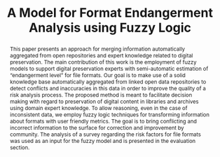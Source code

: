 ---
abstract: 'This paper presents an approach for merging information automatically aggregated
  from open repositories and expert knowledge related to digital preservation. The
  main contribution of this work is the employment of fuzzy models to support digital
  preservation experts with semi-automatic estimation of “endangerment level” for
  file formats. Our goal is to make use of a solid knowledge base automatically aggregated
  from linked open data repositories to detect conflicts and inaccuracies in this
  data in order to improve the quality of a risk analysis process. The proposed method
  is meant to facilitate decision making with regard to preservation of digital content
  in libraries and archives using domain expert knowledge. To allow reasoning, even
  in the case of inconsistent data, we employ fuzzy logic techniques for transforming
  information about formats with user friendly metrics. The goal is to bring conflicting
  and incorrect information to the surface for correction and improvement by community.
  The analysis of a survey regarding the risk factors for file formats was used as
  an input for the fuzzy model and is presented in the evaluation section.


  '
creators:
- Graf, Roman
- Ryan, Heather
- Gordea, Sergiu
date: null
document_url: https://services.phaidra.univie.ac.at/api/object/o:378112/download
grand_parent: iPRES
institutions: []
keywords:
- digital preservation
- risk analysis
- linked open data
- preservation planning
- ontology matching
- information integration
landing_page_url: https://phaidra.univie.ac.at/o:378112
language: eng
layout: publication
license: CC BY-NC-SA 3.0 AT
notes_url: null
parent: iPRES 2014
publication_type: paper
size: 810821
slides_url: null
source_name: iPRES
title: A Model for Format Endangerment Analysis using Fuzzy Logic
year: 2014
---
